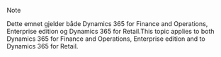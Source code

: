 > [!NOTE]
> <span data-ttu-id="d90c1-101">Dette emnet gjelder både Dynamics 365 for Finance and Operations, Enterprise edition og Dynamics 365 for Retail.</span><span class="sxs-lookup"><span data-stu-id="d90c1-101">This topic applies to both Dynamics 365 for Finance and Operations, Enterprise edition and to Dynamics 365 for Retail.</span></span> 